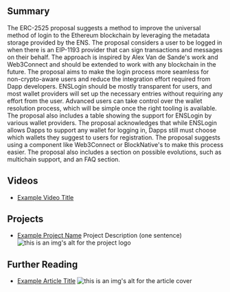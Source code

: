 ## Summary

The ERC-2525 proposal suggests a method to improve the universal method of login to the Ethereum blockchain by leveraging the metadata storage provided by the ENS. The proposal considers a user to be logged in when there is an EIP-1193 provider that can sign transactions and messages on their behalf. The approach is inspired by Alex Van de Sande's work and Web3Connect and should be extended to work with any blockchain in the future. The proposal aims to make the login process more seamless for non-crypto-aware users and reduce the integration effort required from Dapp developers. ENSLogin should be mostly transparent for users, and most wallet providers will set up the necessary entries without requiring any effort from the user. Advanced users can take control over the wallet resolution process, which will be simple once the right tooling is available. The proposal also includes a table showing the support for ENSLogin by various wallet providers. The proposal acknowledges that while ENSLogin allows Dapps to support any wallet for logging in, Dapps still must choose which wallets they suggest to users for registration. The proposal suggests using a component like Web3Connect or BlockNative's to make this process easier. The proposal also includes a section on possible evolutions, such as multichain support, and an FAQ section.

## Videos

- [Example Video Title](https://www.youtube.com/watch?v=TDGq4aeevgY)

## Projects

- [Example Project Name](https://xxxx.xxx/xxxxx) Project Description (one sentence) ![this is an img's alt for the project logo](https://xxxx.xxx/project-logo.xxx)

## Further Reading

- [Example Article Title](https://xxxx.xxx/xxxxx) ![this is an img's alt for the article cover](https://xxxx.xxx/article-cover.xxx)
